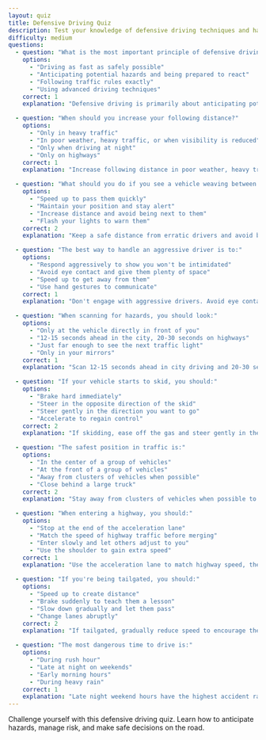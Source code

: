```yaml
---
layout: quiz
title: Defensive Driving Quiz
description: Test your knowledge of defensive driving techniques and hazard awareness
difficulty: medium
questions:
  - question: "What is the most important principle of defensive driving?"
    options:
      - "Driving as fast as safely possible"
      - "Anticipating potential hazards and being prepared to react"
      - "Following traffic rules exactly"
      - "Using advanced driving techniques"
    correct: 1
    explanation: "Defensive driving is primarily about anticipating potential problems and being prepared to react safely to avoid accidents."

  - question: "When should you increase your following distance?"
    options:
      - "Only in heavy traffic"
      - "In poor weather, heavy traffic, or when visibility is reduced"
      - "Only when driving at night"
      - "Only on highways"
    correct: 1
    explanation: "Increase following distance in poor weather, heavy traffic, at night, or any time conditions make it harder to stop quickly."

  - question: "What should you do if you see a vehicle weaving between lanes?"
    options:
      - "Speed up to pass them quickly"
      - "Maintain your position and stay alert"
      - "Increase distance and avoid being next to them"
      - "Flash your lights to warn them"
    correct: 2
    explanation: "Keep a safe distance from erratic drivers and avoid being alongside them. They may be impaired or distracted."

  - question: "The best way to handle an aggressive driver is to:"
    options:
      - "Respond aggressively to show you won't be intimidated"
      - "Avoid eye contact and give them plenty of space"
      - "Speed up to get away from them"
      - "Use hand gestures to communicate"
    correct: 1
    explanation: "Don't engage with aggressive drivers. Avoid eye contact, give them space, and don't take their behavior personally."

  - question: "When scanning for hazards, you should look:"
    options:
      - "Only at the vehicle directly in front of you"
      - "12-15 seconds ahead in the city, 20-30 seconds on highways"
      - "Just far enough to see the next traffic light"
      - "Only in your mirrors"
    correct: 1
    explanation: "Scan 12-15 seconds ahead in city driving and 20-30 seconds on highways to identify potential hazards early."

  - question: "If your vehicle starts to skid, you should:"
    options:
      - "Brake hard immediately"
      - "Steer in the opposite direction of the skid"
      - "Steer gently in the direction you want to go"
      - "Accelerate to regain control"
    correct: 2
    explanation: "If skidding, ease off the gas and steer gently in the direction you want the front of the car to go."

  - question: "The safest position in traffic is:"
    options:
      - "In the center of a group of vehicles"
      - "At the front of a group of vehicles"
      - "Away from clusters of vehicles when possible"
      - "Close behind a large truck"
    correct: 2
    explanation: "Stay away from clusters of vehicles when possible to give yourself more escape routes and reaction time."

  - question: "When entering a highway, you should:"
    options:
      - "Stop at the end of the acceleration lane"
      - "Match the speed of highway traffic before merging"
      - "Enter slowly and let others adjust to you"
      - "Use the shoulder to gain extra speed"
    correct: 1
    explanation: "Use the acceleration lane to match highway speed, then merge smoothly when there's a safe gap."

  - question: "If you're being tailgated, you should:"
    options:
      - "Speed up to create distance"
      - "Brake suddenly to teach them a lesson"
      - "Slow down gradually and let them pass"
      - "Change lanes abruptly"
    correct: 2
    explanation: "If tailgated, gradually reduce speed to encourage the driver to pass, or change lanes when safe to do so."

  - question: "The most dangerous time to drive is:"
    options:
      - "During rush hour"
      - "Late at night on weekends"
      - "Early morning hours"
      - "During heavy rain"
    correct: 1
    explanation: "Late night weekend hours have the highest accident rates due to factors like impaired driving and fatigue."
---
```


Challenge yourself with this defensive driving quiz. Learn how to anticipate hazards, manage risk, and make safe decisions on the road.
